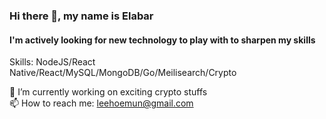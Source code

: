 ### Hi there 👋, my name is Elabar
#### I'm actively looking for new technology to play with to sharpen my skills

Skills: NodeJS/React Native/React/MySQL/MongoDB/Go/Meilisearch/Crypto

🔭 I’m currently working on exciting crypto stuffs<br />
 📫 How to reach me: leehoemun@gmail.com <br />
